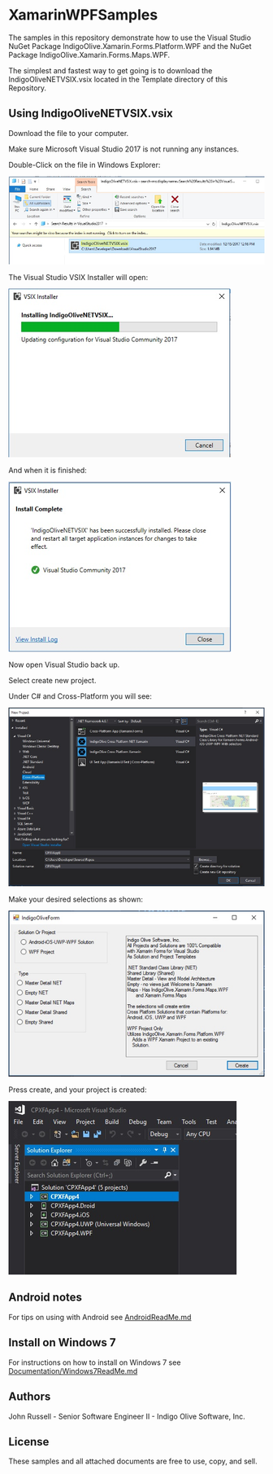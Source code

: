 # XamarinWPFSamples

The samples in this repository demonstrate how to use the Visual Studio NuGet Package IndigoOlive.Xamarin.Forms.Platform.WPF and the NuGet Package IndigoOlive.Xamarin.Forms.Maps.WPF.

The simplest and fastest way to get going is to download the IndigoOliveNETVSIX.vsix located in the Template directory of this Repository.

## Using IndigoOliveNETVSIX.vsix

Download the file to your computer.

Make sure Microsoft Visual Studio 2017 is not running any instances.

Double-Click on the file in Windows Explorer:

![Download VSIX NET](images/DownloadVISXNET.jpg)

The Visual Studio VSIX Installer will open:

![VSIX NET Installing](images/VISXNETInstalling.jpg)

And when it is finished:

![VSIX NET Installed](images/VISXNETInstalled.jpg)

Now open Visual Studio back up.

Select create new project.

Under C# and Cross-Platform you will see:

![Indigo Olive Cross Platform Xamarin NET CSharp](images/IndigoOliveCrossPlatformXamarinNETCSharp.jpg)

Make your desired selections as shown:

![Master Detail NET Selected](images/MasterDetailNETSelected.jpg)

Press create, and your project is created:

![Visual Studio NET Project Created](images/VSSampleNETApp.jpg)

## Android notes

For tips on using with Android see [AndroidReadMe.md](AndroidReadMe.md)

## Install on Windows 7

For instructions on how to install on Windows 7 see [Documentation/Windows7ReadMe.md](Documentation/Windows7ReadMe.md)

## Authors

John Russell - Senior Software Engineer II - Indigo Olive Software, Inc.

## License

These samples and all attached documents are free to use, copy, and sell.

